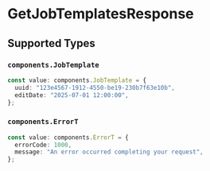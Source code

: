 # GetJobTemplatesResponse


## Supported Types

### `components.JobTemplate`

```typescript
const value: components.JobTemplate = {
  uuid: "123e4567-1912-4550-be19-230b7f63e10b",
  editDate: "2025-07-01 12:00:00",
};
```

### `components.ErrorT`

```typescript
const value: components.ErrorT = {
  errorCode: 1000,
  message: "An error occurred completing your request",
};
```

